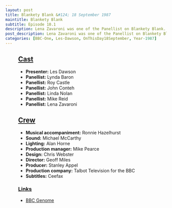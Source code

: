 ```yaml
---
layout: post
title: Blankety Blank &#124; 18 September 1987
maintitle: Blankety Blank
subtitle: Episode 10.1
description: Lena Zavaroni was one of the Panellist on Blankety Blank.
post_description: Lena Zavaroni was one of the Panellist on Blankety Blank.
categories: [BBC-One, Les-Dawson, OnThisDay18September, Year-1987]
---
```


<figure class="fig3">
<div class="CardLayout">
<div class="CardItem">
<h2 id="infobox1" class="infobox"><a href="#infobox1">Cast</a></h2>
<div class="CardItem split">
<ul>
<li><strong>Presenter:</strong> Les Dawson</li>
<li><strong>Panellist:</strong> Lynda Baron</li>
<li><strong>Panellist:</strong> Roy Castle</li>
<li><strong>Panellist:</strong> John Conteh</li>
<li><strong>Panellist:</strong> Linda Nolan</li>
<li><strong>Panellist:</strong> Mike Reid</li>
<li><strong>Panellist:</strong> Lena Zavaroni</li>
</ul>
</div></div></div>
</figure>

<figure class="fig3">
<div class="CardLayout">
<div class="CardItem">
<h2 id="infobox2" class="infobox"><a href="#infobox2">Crew</a></h2>
<div class="CardItem split">
<ul>
<li><strong>Musical accompaniment:</strong> Ronnie Hazelhurst</li>
<li><strong>Sound:</strong> Michael McCarthy</li>
<li><strong>Lighting:</strong> Alan Horne</li>
<li><strong>Production manager:</strong> Mike Pearce</li>
<li><strong>Design:</strong> Chris Webster</li>
<li><strong>Director:</strong> Geoff Miles</li>
<li><strong>Producer:</strong> Stanley Appel</li>
<li><strong>Production company:</strong> Talbot Television for the BBC</li>
<li><strong>Subtitles:</strong> Ceefax</li>
</ul>
<h3 id="infobox3" class="infobox"><a href="#infobox3">Links</a></h3>
<ul><li><a class="external-link" href="https://genome.ch.bbc.co.uk/schedules/service_bbc_one_london/1987-09-18#at-19.40">BBC Genome</a></li></ul>
</div></div></div>
</figure>
